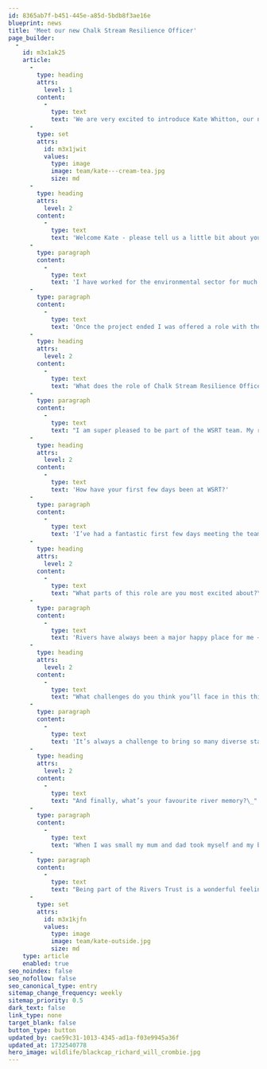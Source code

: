 ```yaml
---
id: 8365ab7f-b451-445e-a85d-5bdb8f3ae16e
blueprint: news
title: 'Meet our new Chalk Stream Resilience Officer'
page_builder:
  -
    id: m3x1ak25
    article:
      -
        type: heading
        attrs:
          level: 1
        content:
          -
            type: text
            text: 'We are very excited to introduce Kate Whitton, our new Chalk Stream Resilience Officer for the Lavant. Read on to find out more about Kate and this exciting new role… '
      -
        type: set
        attrs:
          id: m3x1jwit
          values:
            type: image
            image: team/kate---cream-tea.jpg
            size: md
      -
        type: heading
        attrs:
          level: 2
        content:
          -
            type: text
            text: 'Welcome Kate - please tell us a little bit about your previous work experience and background. '
      -
        type: paragraph
        content:
          -
            type: text
            text: 'I have worked for the environmental sector for much of my life. For my first role I worked for the RSPB for seven years as an Aren’t Birds Brilliant Assistant, progressing through to Senior Events Officer and then to Volunteer Co-ordinator for the Arun and Rother Connections partnership project. '
      -
        type: paragraph
        content:
          -
            type: text
            text: 'Once the project ended I was offered a role with the Marine Conservation Society as Volunteer and Community Engagement Manager. For six years I had the pleasure of working across the length and breadth of the South East with many different volunteers and on various citizen science projects such as microplastics, beach cleans and the Big Seaweed Search. Most recently I was involved with a domestic retrofitting project reducing carbon and energy use in homes.'
      -
        type: heading
        attrs:
          level: 2
        content:
          -
            type: text
            text: 'What does the role of Chalk Stream Resilience Officer involve?'
      -
        type: paragraph
        content:
          -
            type: text
            text: "I am super pleased to be part of the WSRT team. My role will cover the Aldingbourne rife and Lavant river and I’ll be looking at how I can help interested parties and landowners to improve and restore these waterbodies. Chalk streams are incredibly rare, valuable\_ and beautiful habitats, and we’re very lucky to have 85% of them in England. Along with the Rivers Trust team I will be promoting the importance of water quality and monitoring, surveying and sampling, as well as removing barriers and re-naturalising the rivers."
      -
        type: heading
        attrs:
          level: 2
        content:
          -
            type: text
            text: 'How have your first few days been at WSRT?'
      -
        type: paragraph
        content:
          -
            type: text
            text: 'I’ve had a fantastic first few days meeting the team and getting to know everyone’s role. It’s been great to get out on the ground straightaway and see stretches of the Aldingbourne and the Lavant and this is just the start. I’ve been introduced to some amazing people already and I have lots of meetings and site walks planned before Christmas to get myself as prepared as possible for the coming months.'
      -
        type: heading
        attrs:
          level: 2
        content:
          -
            type: text
            text: "What parts of this role are you most excited about?\_"
      -
        type: paragraph
        content:
          -
            type: text
            text: 'Rivers have always been a major happy place for me – as soon as I saw the role and the huge potential for restoring these areas, I had to apply. I am very excited to help bring people together to realise positive change for rivers. There are some great opportunities for restoring the Lavant and Aldingbourne back to better health and I am keen to work very closely with stakeholders and partners to realise a better future for the river and for the communities living next to it.'
      -
        type: heading
        attrs:
          level: 2
        content:
          -
            type: text
            text: "What challenges do you think you’ll face in this this role? \_"
      -
        type: paragraph
        content:
          -
            type: text
            text: 'It’s always a challenge to bring so many diverse stakeholders together but I’m sure we can do it. I really want to ensure that there is a harmonious and rewarding balance regarding the needs of landowners and the needs of the river. There are some great solutions to help benefit the river and the environment and those in turn will benefit the landowners. It’s a win for everyone.'
      -
        type: heading
        attrs:
          level: 2
        content:
          -
            type: text
            text: "And finally, what’s your favourite river memory?\_"
      -
        type: paragraph
        content:
          -
            type: text
            text: 'When I was small my mum and dad took myself and my brother on holiday to Dorset. We spent a lot of time walking the countryside and spending time by the local rivers. We went to Piddletrenthide and I remember walking up the river Piddle, barefooted, thoroughly excited by the stony riverbed under my toes, seeing young fish darting all around, running my fingers through the beds of river weed and seeing the dappling of light and shade created by the trees overhead. It was a long lasting magical moment and I’ve treasured those memories and that experience ever since.'
      -
        type: paragraph
        content:
          -
            type: text
            text: "Being part of the Rivers Trust is a wonderful feeling. We can all make a positive difference to our lives and the environment -\_ if we look after the rivers, the rivers will look after us - I am thrilled to be part of this movement."
      -
        type: set
        attrs:
          id: m3x1kjfn
          values:
            type: image
            image: team/kate-outside.jpg
            size: md
    type: article
    enabled: true
seo_noindex: false
seo_nofollow: false
seo_canonical_type: entry
sitemap_change_frequency: weekly
sitemap_priority: 0.5
dark_text: false
link_type: none
target_blank: false
button_type: button
updated_by: cae59c31-1013-4345-ad1a-f03e9945a36f
updated_at: 1732540778
hero_image: wildlife/blackcap_richard_will_crombie.jpg
---
```


